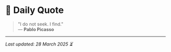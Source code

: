 # 📜 Daily Quote

> "I do not seek. I find."  
> — **Pablo Picasso**

---

_Last updated: 28 March 2025 ⏳_
